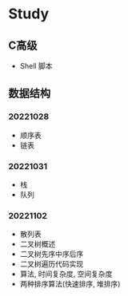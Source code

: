 # Study

## C高级

- Shell 脚本

## 数据结构

### 20221028

- 顺序表
- 链表

### 20221031

- 栈
- 队列

### 20221102

- 散列表
- 二叉树概述
- 二叉树先序中序后序
- 二叉树遍历代码实现
- 算法, 时间复杂度, 空间复杂度
- 两种排序算法(快速排序, 堆排序)
